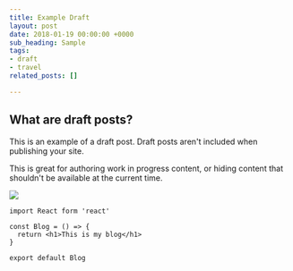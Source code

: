 ```yaml
---
title: Example Draft
layout: post
date: 2018-01-19 00:00:00 +0000
sub_heading: Sample
tags:
- draft
- travel
related_posts: []

---
```

## What are draft posts?

This is an example of a draft post. Draft posts aren't included when publishing your site.

This is great for authoring work in progress content, or hiding content that shouldn't be available at the current time.

![](/uploads/2018/02/17/building.jpg)

    import React form 'react'
    
    const Blog = () => {
      return <h1>This is my blog</h1>
    }
    
    export default Blog